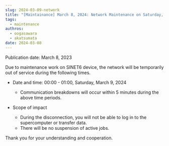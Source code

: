 ```yaml
---
slug: 2024-03-09-network
title: "[Maintainance] March 8, 2024: Network Maintenance on Saturday, March 9, 2024"
tags:
  - maintenance
authros:
  - oogasawara
  - akatsumata
date: 2024-03-08
---
```


Publication date: March 8, 2023

Due to maintenance work on SINET6 device, the network will be temporarily out of service during the following times.

- Date and time: 00:00 - 01:00, Saturday, March 9, 2024
  - Communication breakdowns will occur within 5 minutes during the above time periods.


- Scope of impact
  - During the disconnection, you will not be able to log in to the supercomputer or transfer data.
  - There will be no suspension of active jobs.
  

Thank you for your understanding and cooperation.

